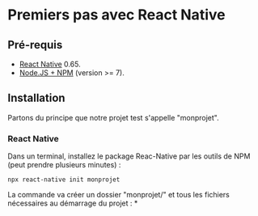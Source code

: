 

# Premiers pas avec React Native



## Pré-requis

* [React Native](https://reactnative.dev/) 0.65.
* [Node.JS + NPM](https://nodejs.org/) (version >= 7).


## Installation

Partons du principe que notre projet test s'appelle "monprojet".

### React Native

Dans un terminal, installez le package Reac-Native par les outils de NPM (peut prendre plusieurs minutes) :
```shell
npx react-native init monprojet
```
La commande va créer un dossier "monprojet/" et tous les fichiers nécessaires au démarrage du projet :
* 

